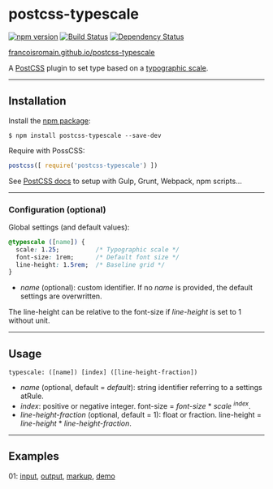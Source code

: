 # postcss-typescale

[![npm version][npm-img]][npm] [![Build Status][ci-img]][ci] [![Dependency Status][dep-img]][dep]

[francoisromain.github.io/postcss-typescale][github.io]

A [PostCSS] plugin to set type based on a [typographic scale](http://type-scale.com).

[github.io]: http://francoisromain.github.io/postcss-typescale
[PostCSS]:   https://github.com/postcss/postcss
[ci-img]:    https://travis-ci.org/francoisromain/postcss-typescale.svg
[ci]:        https://travis-ci.org/francoisromain/postcss-typescale
[npm-img]:   https://badge.fury.io/js/postcss-typescale.svg
[npm]:       https://badge.fury.io/js/postcss-typescale
[dep-img]:   https://david-dm.org/francoisromain/postcss-typescale.svg
[dep]:       https://david-dm.org/francoisromain/postcss-typescale


* * * 

## Installation

Install the [npm package](https://www.npmjs.com/package/postcss-typescale):

    $ npm install postcss-typescale --save-dev

Require with PossCSS:

``` js
postcss([ require('postcss-typescale') ])
```

See [PostCSS docs](https://github.com/postcss/postcss#usage) to setup with Gulp, Grunt, Webpack, npm scripts… 

* * * 

### Configuration (optional)

Global settings (and default values):

``` css
@typescale ([name]) {
  scale: 1.25;          /* Typographic scale */
  font-size: 1rem;      /* Default font size */
  line-height: 1.5rem;  /* Baseline grid */
}
```

- _name_ (optional): custom identifier. If no _name_ is provided, the default settings are overwritten.

The line-height can be relative to the font-size if _line-height_ is set to 1 without unit.

* * * 

## Usage

`typescale: ([name]) [index] ([line-height-fraction])`

- _name_ (optional, default = _default_): string identifier referring to a settings atRule.
- _index_: positive or negative integer. font-size = _font-size_ * _scale_ <sup>_index_</sup>.
- _line-height-fraction_ (optional, default = 1): float or fraction. line-height = _line-height_ * _line-height-fraction_.

* * * 

## Examples

01: [input](https://github.com/francoisromain/postcss-typescale/blob/gh-pages/test/src/01.css), [output](https://github.com/francoisromain/postcss-typescale/blob/gh-pages/test/dist/01.css), [markup](https://github.com/francoisromain/postcss-typescale/blob/gh-pages/test/01.html), [demo](https:/francoisromain.github.io/postcss-typescale/test/01.html)

